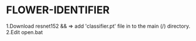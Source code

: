# FLOWER-IDENTIFIER
1.Download resnet152 && => add 'classifier.pt' file in to the main (/) directory.
2.Edit open.bat
